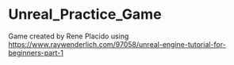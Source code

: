 # Unreal_Practice_Game
Game created by Rene Placido using https://www.raywenderlich.com/97058/unreal-engine-tutorial-for-beginners-part-1 
